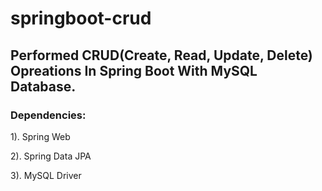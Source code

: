 # springboot-crud

<h2>Performed CRUD(Create, Read, Update, Delete) Opreations In Spring Boot With MySQL Database.</h2>

<h3>Dependencies: </h3>

1). Spring Web

2). Spring Data JPA

3). MySQL Driver

